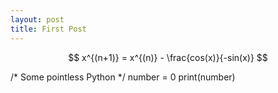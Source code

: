```yaml
---
layout: post
title: First Post
---
```




$$  x^{(n+1)} = x^{(n)} - \frac{cos(x)}{-sin(x)} $$

/* Some pointless Python */
number = 0
print(number)

